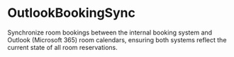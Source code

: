 # OutlookBookingSync
Synchronize room bookings between the internal booking system and Outlook (Microsoft 365) room calendars, ensuring both systems reflect the current state of all room reservations.
